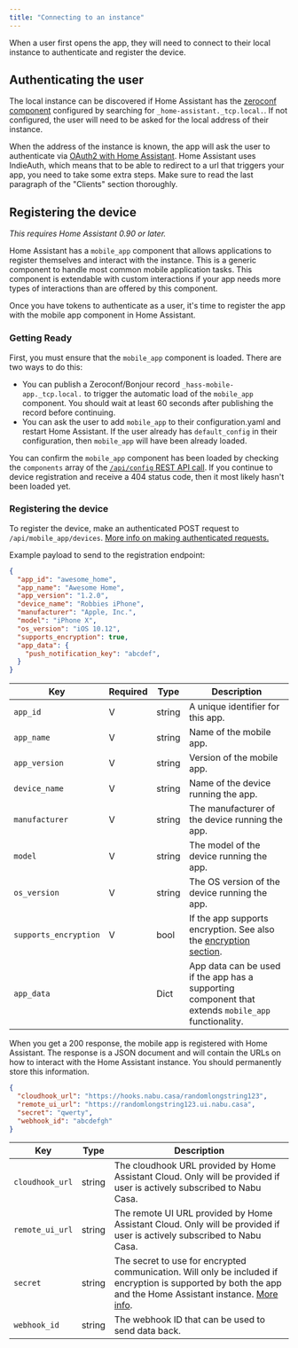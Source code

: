 ```yaml
---
title: "Connecting to an instance"
---
```


When a user first opens the app, they will need to connect to their local instance to authenticate and register the device.

## Authenticating the user

The local instance can be discovered if Home Assistant has the [zeroconf component] configured by searching for `_home-assistant._tcp.local.`. If not configured, the user will need to be asked for the local address of their instance.

When the address of the instance is known, the app will ask the user to authenticate via [OAuth2 with Home Assistant]. Home Assistant uses IndieAuth, which means that to be able to redirect to a url that triggers your app, you need to take some extra steps. Make sure to read the last paragraph of the "Clients" section thoroughly.

[zeroconf component]: https://www.home-assistant.io/components/zeroconf
[OAuth2 with Home Assistant]: auth_api.md

## Registering the device

_This requires Home Assistant 0.90 or later._

Home Assistant has a `mobile_app` component that allows applications to register themselves and interact with the instance. This is a generic component to handle most common mobile application tasks. This component is extendable with custom interactions if your app needs more types of interactions than are offered by this component.

Once you have tokens to authenticate as a user, it's time to register the app with the mobile app component in Home Assistant.

### Getting Ready

First, you must ensure that the `mobile_app` component is loaded. There are two ways to do this:

- You can publish a Zeroconf/Bonjour record `_hass-mobile-app._tcp.local.` to trigger the automatic load of the `mobile_app` component. You should wait at least 60 seconds after publishing the record before continuing.
- You can ask the user to add `mobile_app` to their configuration.yaml and restart Home Assistant. If the user already has `default_config` in their configuration, then `mobile_app` will have been already loaded.

You can confirm the `mobile_app` component has been loaded by checking the `components` array of the [`/api/config` REST API call](external_api_rest.md#get-api-config). If you continue to device registration and receive a 404 status code, then it most likely hasn't been loaded yet.

### Registering the device

To register the device, make an authenticated POST request to `/api/mobile_app/devices`. [More info on making authenticated requests.](auth_api.md#making-authenticated-requests)

Example payload to send to the registration endpoint:

```json
{
  "app_id": "awesome_home",
  "app_name": "Awesome Home",
  "app_version": "1.2.0",
  "device_name": "Robbies iPhone",
  "manufacturer": "Apple, Inc.",
  "model": "iPhone X",
  "os_version": "iOS 10.12",
  "supports_encryption": true,
  "app_data": {
    "push_notification_key": "abcdef",
  }
}
```

| Key | Required | Type | Description |
| --- | -------- | ---- | ----------- |
| `app_id` | V | string | A unique identifier for this app.
| `app_name` | V | string | Name of the mobile app.
| `app_version` | V | string | Version of the mobile app.
| `device_name` | V | string | Name of the device running the app.
| `manufacturer` | V | string | The manufacturer of the device running the app.
| `model` | V | string | The model of the device running the app.
| `os_version` | V | string | The OS version of the device running the app.
| `supports_encryption` | V | bool | If the app supports encryption. See also the [encryption section](#encryption).
| `app_data` |  | Dict | App data can be used if the app has a supporting component that extends `mobile_app` functionality.

When you get a 200 response, the mobile app is registered with Home Assistant. The response is a JSON document and will contain the URLs on how to interact with the Home Assistant instance. You should permanently store this information.

```json
{
  "cloudhook_url": "https://hooks.nabu.casa/randomlongstring123",
  "remote_ui_url": "https://randomlongstring123.ui.nabu.casa",
  "secret": "qwerty",
  "webhook_id": "abcdefgh"
}
```

| Key | Type | Description
| --- | ---- | -----------
| `cloudhook_url` | string | The cloudhook URL provided by Home Assistant Cloud. Only will be provided if user is actively subscribed to Nabu Casa.
| `remote_ui_url` | string | The remote UI URL provided by Home Assistant Cloud. Only will be provided if user is actively subscribed to Nabu Casa.
| `secret` | string | The secret to use for encrypted communication. Will only be included if encryption is supported by both the app and the Home Assistant instance. [More info](app_integration_sending_data.md#implementing-encryption).
| `webhook_id` | string | The webhook ID that can be used to send data back.

